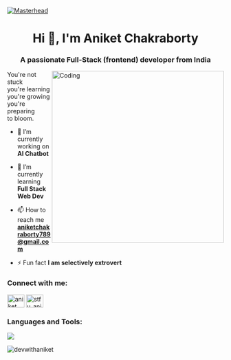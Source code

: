 [![Masterhead](https://miro.medium.com/v2/resize:fit:1400/1*aniyNTcHORbvDiLGUzJSsQ.gif)](http://aniketchakraborty.io)
<h1 align="center">Hi 👋, I'm Aniket Chakraborty</h1>
<h3 align="center">A passionate Full-Stack (frontend) developer from India</h3>
<img align="right" alt="Coding" width="400" src="https://images-wixmp-ed30a86b8c4ca887773594c2.wixmp.com/f/c83c004e-1370-4756-88e5-4071de797088/dgdq8br-09cc7ad6-a021-47a5-b0e0-917b12b0f7a7.gif?token=eyJ0eXAiOiJKV1QiLCJhbGciOiJIUzI1NiJ9.eyJzdWIiOiJ1cm46YXBwOjdlMGQxODg5ODIyNjQzNzNhNWYwZDQxNWVhMGQyNmUwIiwiaXNzIjoidXJuOmFwcDo3ZTBkMTg4OTgyMjY0MzczYTVmMGQ0MTVlYTBkMjZlMCIsIm9iaiI6W1t7InBhdGgiOiJcL2ZcL2M4M2MwMDRlLTEzNzAtNDc1Ni04OGU1LTQwNzFkZTc5NzA4OFwvZGdkcThici0wOWNjN2FkNi1hMDIxLTQ3YTUtYjBlMC05MTdiMTJiMGY3YTcuZ2lmIn1dXSwiYXVkIjpbInVybjpzZXJ2aWNlOmZpbGUuZG93bmxvYWQiXX0.tqRMtE-b2QiI2nnefNxSDMJvZCcYqFmq2ccg_Xfzqb8">

You're not stuck <br>
you're learning <br>
you're growing <br>
you're preparing <br>
to bloom. 

- 🔭 I’m currently working on **AI Chatbot**

- 🌱 I’m currently learning **Full Stack Web Dev**

- 📫 How to reach me **aniketchakraborty789@gmail.com**

- ⚡ Fun fact **I am selectively extrovert**

<h3 align="left">Connect with me:</h3>
<p align="left">
<a href="https://fb.com/aniket chakraborty" target="blank"><img align="center" src="https://raw.githubusercontent.com/rahuldkjain/github-profile-readme-generator/master/src/images/icons/Social/facebook.svg" alt="aniket chakraborty" height="30" width="40" /></a>
<a href="https://instagram.com/stfu_anikett" target="blank"><img align="center" src="https://raw.githubusercontent.com/rahuldkjain/github-profile-readme-generator/master/src/images/icons/Social/instagram.svg" alt="stfu_anikett" height="30" width="40" /></a>
</p>

<h3 align="left">Languages and Tools:</h3>
<p align="left">
  <a href="https://skillicons.dev">
    <img src="https://skillicons.dev/icons?i=arduino,c,cpp,html,css,js,appwrite,firebase,mongodb,express,react,nodejs,nextjs,materialui,tailwind,bootstrap,git,github,ps,ai,vite,vscode" />
  </a>
</p>
<p><img align="left" src="https://github-readme-stats.vercel.app/api/top-langs?username=devwithaniket&show_icons=true&locale=en&layout=compact" alt="devwithaniket" /></p>




